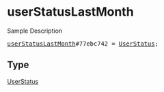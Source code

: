 # userStatusLastMonth

Sample Description

<pre>
<a href="../constructor/userStatusLastMonth.md">userStatusLastMonth</a>#77ebc742 = <a href="../type/UserStatus.md">UserStatus</a>;</pre>

## Type

<a href="../type/UserStatus.md">UserStatus</a>
